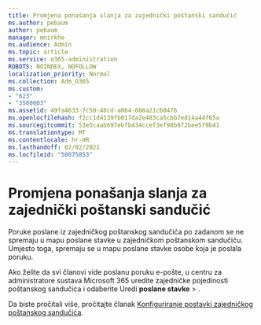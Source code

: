 ```yaml
---
title: Promjena ponašanja slanja za zajednički poštanski sandučić
ms.author: pebaum
author: pebaum
manager: mnirkhe
ms.audience: Admin
ms.topic: article
ms.service: o365-administration
ROBOTS: NOINDEX, NOFOLLOW
localization_priority: Normal
ms.collection: Adm_O365
ms.custom:
- "623"
- "3500003"
ms.assetid: 49fa4633-7c50-40cd-a064-608a21cb0476
ms.openlocfilehash: f2cc1d4139fb017da2e483ca5cbb7ed14a44f65a
ms.sourcegitcommit: 53e5caab697ebfb434ccef3ef98b8f2bee579b41
ms.translationtype: MT
ms.contentlocale: hr-HR
ms.lasthandoff: 02/02/2021
ms.locfileid: "50075853"
---
```

# <a name="changing-shared-mailbox-send-as-behavior"></a>Promjena ponašanja slanja za zajednički poštanski sandučić

Poruke poslane iz zajedničkog poštanskog sandučića po zadanom se ne spremaju u mapu poslane stavke u zajedničkom poštanskom sandučiću. Umjesto toga, spremaju se u mapu poslane stavke osobe koja je poslala poruku.
  
Ako želite da svi članovi vide poslanu poruku e-pošte, u centru za administratore sustava Microsoft 365 uredite zajedničke pojedinosti poštanskog sandučića i odaberite Uredi **poslane stavke** \> .
  
Da biste pročitali više, pročitajte članak [Konfiguriranje postavki zajedničkog poštanskog sandučića](https://docs.microsoft.com/microsoft-365/admin/email/configure-a-shared-mailbox#allow-everyone-to-see-the-sent-email-the-replies).
  